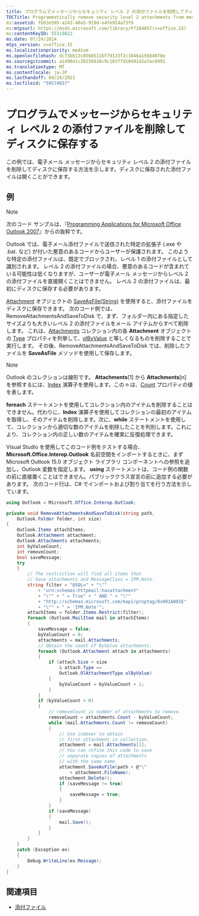 ```yaml
---
title: プログラムでメッセージからセキュリティ レベル 2 の添付ファイルを削除してディスクに保存する
TOCTitle: Programmatically remove security level 2 attachments from messages and save them to disk
ms:assetid: fb63e505-a243-40a5-919d-e4fe914af3f9
ms:mtpsurl: https://msdn.microsoft.com/library/Ff184657(v=office.15)
ms:contentKeyID: 55119822
ms.date: 07/24/2014
mtps_version: v=office.15
ms.localizationpriority: medium
ms.openlocfilehash: dc73bb13c8568511bf79133f2c1046a15684078e
ms.sourcegitcommit: a1d9041c20256616c9c183f7d1049142a7ac6991
ms.translationtype: MT
ms.contentlocale: ja-JP
ms.lasthandoff: 09/24/2021
ms.locfileid: "59574657"
---
```

# <a name="programmatically-remove-security-level-2-attachments-from-messages-and-save-them-to-disk"></a>プログラムでメッセージからセキュリティ レベル 2 の添付ファイルを削除してディスクに保存する

この例では、電子メール メッセージからセキュリティ レベル 2 の添付ファイルを削除してディスクに保存する方法を示します。ディスクに保存された添付ファイルは開くことができます。

## <a name="example"></a>例

> [!NOTE] 
> 次のコード サンプルは、『[Programming Applications for Microsoft Office Outlook 2007](https://www.amazon.com/gp/product/0735622493?ie=UTF8&tag=msmsdn-20&linkCode=as2&camp=1789&creative=9325&creativeASIN=0735622493)』からの抜粋です。

Outlook では、電子メール添付ファイルで送信された特定の拡張子 (.exe や .bat. など) が付いた悪意のあるコードからユーザーが保護されます。 このような特定の添付ファイルは、既定でブロックされ、レベル 1 の添付ファイルとして識別されます。 レベル 2 の添付ファイルの場合、悪意のあるコードが含まれている可能性は低くなりますが、ユーザーが電子メール メッセージからレベル 2 の添付ファイルを直接開くことはできません。 レベル 2 の添付ファイルは、最初にディスクに保存する必要があります。

[Attachment](https://msdn.microsoft.com/library/bb609285\(v=office.15\)) オブジェクトの [SaveAsFile(String)](https://msdn.microsoft.com/library/bb624311\(v=office.15\)) を使用すると、添付ファイルをディスクに保存できます。 次のコード例では、RemoveAttachmentsAndSaveToDisk で、まず、フォルダー内にある指定したサイズよりも大きいレベル 2 の添付ファイルをメール アイテムからすべて削除します。 これは、[Attachments](https://msdn.microsoft.com/library/bb646211\(v=office.15\)) コレクション内の各 **Attachment** オブジェクトの [Type](https://msdn.microsoft.com/library/bb609277\(v=office.15\)) プロパティを列挙して、[olByValue](https://msdn.microsoft.com/library/bb623448\(v=office.15\)) と等しくなるものを削除することで実行します。 その後、RemoveAttachmentsAndSaveToDisk では、削除したファイルを **SaveAsFile** メソッドを使用して保存します。

> [!NOTE] 
> Outlook のコレクションは線形です。 **Attachments**[1] から **Attachments**[n] を参照するには、[Index](https://docs.microsoft.com/dotnet/api/microsoft.office.interop.outlook.attachment.index?view=outlook-pia) 演算子を使用します。この n は、[Count](https://docs.microsoft.com/dotnet/api/microsoft.office.interop.outlook.attachments.count?view=outlook-pia) プロパティの値を表します。
> 
> **foreach** ステートメントを使用してコレクション内のアイテムを削除することはできません。代わりに、**Index** 演算子を使用してコレクションの最初のアイテムを取得し、そのアイテムを削除します。次に、**while** ステートメントを使用して、コレクションから適切な数のアイテムを削除したことを判別します。これにより、コレクション内の正しい数のアイテムを確実に反復処理できます。

Visual Studio を使用してこのコード例をテストする場合、**Microsoft.Office.Interop.Outlook** 名前空間をインポートするときに、まず Microsoft Outlook 15.0 オブジェクト ライブラリ コンポーネントへの参照を追加し、Outlook 変数を指定します。 **using** ステートメントは、コード例の関数の前に直接置くことはできません。パブリッククラス宣言の前に追加する必要があります。 次のコード行は、C\# でインポートおよび割り当てを行う方法を示しています。

```csharp
using Outlook = Microsoft.Office.Interop.Outlook;
```

```csharp
private void RemoveAttachmentsAndSaveToDisk(string path,
    Outlook.Folder folder, int size)
{
    Outlook.Items attachItems;
    Outlook.Attachment attachment;
    Outlook.Attachments attachments;
    int byValueCount;
    int removeCount;
    bool saveMessage;
    try
    {
        // The restriction will find all items that
        // have attachments and MessageClass = IPM.Note.
        string filter = "@SQL=" + "\""
            + "urn:schemas:httpmail:hasattachment"
            + "\"" + " = True" + " AND " + "\""
            + "http://schemas.microsoft.com/mapi/proptag/0x001A001E"
            + "\"" + " = 'IPM.Note'";
        attachItems = folder.Items.Restrict(filter);
        foreach (Outlook.MailItem mail in attachItems)
        {
            saveMessage = false;
            byValueCount = 0;
            attachments = mail.Attachments;
            // Obtain the count of ByValue attachments.
            foreach (Outlook.Attachment attach in attachments)
            {
                if (attach.Size > size
                    & attach.Type ==
                    Outlook.OlAttachmentType.olByValue)
                {
                    byValueCount = byValueCount + 1;
                }
            }
            if (byValueCount > 0)
            {
                // removeCount is number of attachments to remove.
                removeCount = attachments.Count - byValueCount;
                while (mail.Attachments.Count != removeCount)
                {
                    // Use indexer to obtain 
                    // first attachment in collection.
                    attachment = mail.Attachments[1];
                    // You can refine this code to save 
                    // separate copies of attachments 
                    // with the same name.
                    attachment.SaveAsFile(path + @"\"
                        + attachment.FileName);
                    attachment.Delete();
                    if (saveMessage != true)
                    {
                        saveMessage = true;
                    }
                }
                if (saveMessage)
                {
                    mail.Save();
                }
            }
        }
    }
    catch (Exception ex)
    {
        Debug.WriteLine(ex.Message);
    }
}
```

## <a name="see-also"></a>関連項目

- [添付ファイル](attachments.md)

